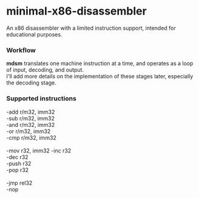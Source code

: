 # minimal-x86-disassembler
An x86 disassembler with a limited instruction support, intended for educational purposes.

### Workflow
**mdsm** translates one machine instruction at a time, and operates as a loop of input, decoding, and output.\
I'll add more details on the implementation of these stages later, especially the decoding stage.

### Supported instructions
-add r/m32, imm32\
-sub r/m32, imm32\
-and r/m32, imm32\
-or r/m32, imm32\
-cmp r/m32, imm32\
\
-mov r32, imm32
-inc r32\
-dec r32\
-push r32\
-pop r32\
\
-jmp rel32\
-nop
